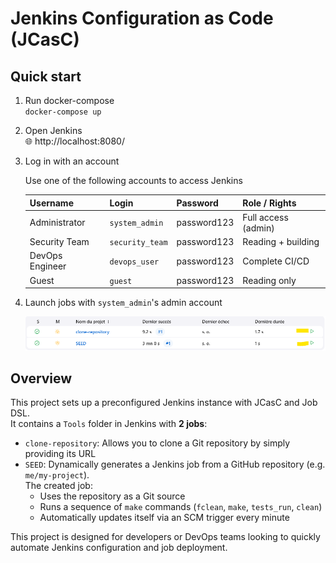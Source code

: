 # Jenkins Configuration as Code (JCasC)

## Quick start

1. Run docker-compose  
   `docker-compose up`

2. Open Jenkins  
   🌐 http://localhost:8080/

3. Log in with an account

   Use one of the following accounts to access Jenkins

   | Username        | Login           | Password    | Role / Rights       |
   | --------------- | --------------- | ----------- | ------------------- |
   | Administrator   | `system_admin`  | password123 | Full access (admin) |
   | Security Team   | `security_team` | password123 | Reading + building  |
   | DevOps Engineer | `devops_user`   | password123 | Complete CI/CD      |
   | Guest           | `guest`         | password123 | Reading only        |

4. Launch jobs with `system_admin`'s admin account

   ![tasks](tasks.png)

## Overview

This project sets up a preconfigured Jenkins instance with JCasC and Job DSL.  
It contains a `Tools` folder in Jenkins with **2 jobs**:

- `clone-repository`: Allows you to clone a Git repository by simply providing its URL
- `SEED`: Dynamically generates a Jenkins job from a GitHub repository (e.g. `me/my-project`).   
The created job:
  - Uses the repository as a Git source
  - Runs a sequence of `make` commands (`fclean`, `make`, `tests_run`, `clean`)
  - Automatically updates itself via an SCM trigger every minute

This project is designed for developers or DevOps teams looking to quickly automate Jenkins configuration and job deployment.
